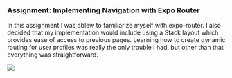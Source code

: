 ### Assignment: Implementing Navigation with Expo Router 
In this assignment I was ablew to familiarize myself with expo-router. I also decided that my implementation would include using a Stack layout which provides ease of access to previous pages. Learning how to create dynamic routing for user profiles was really the only trouble I had, but other than that everything was straightforward.

![](https://i.imgur.com/cjcfBD3.gif)
